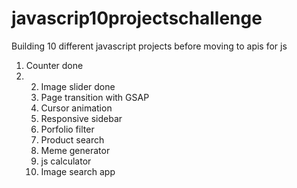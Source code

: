 # javascrip10projectschallenge
Building 10 different javascript projects before moving to apis for js
1. Counter done
2. 2. Image slider done
   3. Page transition with GSAP
   4. Cursor animation
   5. Responsive sidebar
   6. Porfolio filter
   7. Product search
   8. Meme generator
   9. js calculator
   10. Image search app
